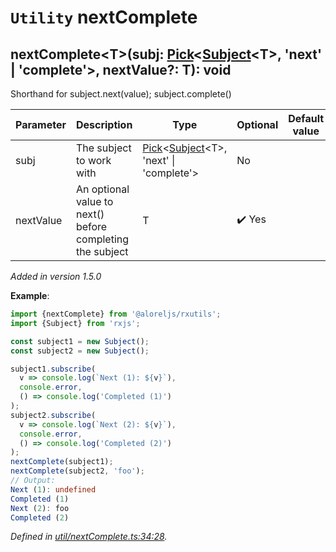 # `Utility` nextComplete

## nextComplete\<T>(subj: [Pick](https://www.typescriptlang.org/docs/handbook/utility-types.html#picktk)\<[Subject](https://rxjs.dev/api/index/class/Subject)\<T>, 'next' | 'complete'>, nextValue?: T): void

Shorthand for subject.next(value); subject.complete()

| **Parameter** | **Description** | **Type** | **Optional** | **Default value** |
|---------------|-----------------|----------|--------------|-------------------|
| subj | The subject to work with | <span>[Pick](https://www.typescriptlang.org/docs/handbook/utility-types.html#picktk)\<[Subject](https://rxjs.dev/api/index/class/Subject)\<T>, 'next' &vert; 'complete'></span> | No |  |
| nextValue | An optional value to next() before completing the subject | <span>T</span> | :heavy_check_mark: Yes |  |

*Added in version 1.5.0*

**Example**:
```typescript
import {nextComplete} from '@aloreljs/rxutils';
import {Subject} from 'rxjs';

const subject1 = new Subject();
const subject2 = new Subject();

subject1.subscribe(
  v => console.log(`Next (1): ${v}`),
  console.error,
  () => console.log('Completed (1)')
);
subject2.subscribe(
  v => console.log(`Next (2): ${v}`),
  console.error,
  () => console.log('Completed (2)')
);
nextComplete(subject1);
nextComplete(subject2, 'foo');
// Output:
Next (1): undefined
Completed (1)
Next (2): foo
Completed (2)
```

*Defined in [util/nextComplete.ts:34:28](https://github.com/Alorel/rxutils/blob/e14ca99/projects/rxutils/util/nextComplete.ts#L34).*